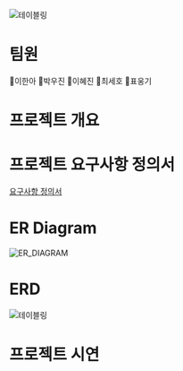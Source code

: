 ![테이블링](https://github.com/beyond-sw-camp/be07-1st-7team-Tabling/assets/55376327/39212172-3b71-472f-a5ca-0a6d8444481d)

# 팀원
👻이한아 👻박우진 👻이혜진 👻최세호 👻표웅기

# 프로젝트 개요

# 프로젝트 요구사항 정의서
[요구사항 정의서](https://github.com/beyond-sw-camp/be07-1st-7team-Tabling/blob/main/PDF%20file/요구사항%20명세서.pdf)
# ER Diagram
![ER_DIAGRAM](https://github.com/beyond-sw-camp/be07-1st-7team-Tabling/assets/55376327/012edcd3-04dc-4ae3-bb4f-ec307c077eb5)

# ERD
![테이블링](https://github.com/beyond-sw-camp/be07-1st-7team-Tabling/assets/55376327/301f6e17-0248-40ad-9f4f-41770ddf9d06)

# 프로젝트 시연


